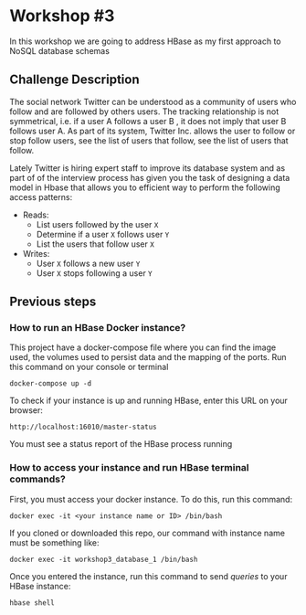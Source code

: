 # Workshop #3

In this workshop we are going to address HBase as my first approach to NoSQL database schemas

## Challenge Description

The social network Twitter can be understood as a community of users who follow and are followed by others
users. The tracking relationship is not symmetrical, i.e. if a user A follows a user B , it does not imply
that user B follows user A. As part of its system, Twitter Inc. allows the user to follow or stop
follow users, see the list of users that follow, see the list of users that follow.

Lately Twitter is hiring expert staff to improve its database system and as part of
of the interview process has given you the task of designing a data model in Hbase that allows you to
efficient way to perform the following access patterns:

* Reads: 
    * List users followed by the user ```X```
    * Determine if a user ```X``` follows user ```Y```
    * List the users that follow user ```X```
* Writes:
    * User ```X``` follows a new user ```Y```
    * User ```X``` stops following a user ```Y```

## Previous steps

### How to run an HBase Docker instance?

This project have a docker-compose file where you can find the image used, the volumes used to persist data and the mapping of the ports. Run this command on your console or terminal

```console
docker-compose up -d
```

To check if your instance is up and running HBase, enter this URL on your browser:

```
http://localhost:16010/master-status
```

You must see a status report of the HBase process running

### How to access your instance and run HBase terminal commands?

First, you must access your docker instance. To do this, run this command:

```
docker exec -it <your instance name or ID> /bin/bash
```

If you cloned or downloaded this repo, our command with instance name must be something like:

```
docker exec -it workshop3_database_1 /bin/bash
```

Once you entered the instance, run this command to send *queries* to your HBase instance:

```
hbase shell
```